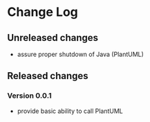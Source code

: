 # Change Log

## Unreleased changes

- assure proper shutdown of Java (PlantUML)

## Released changes

### Version 0.0.1

- provide basic ability to call PlantUML
